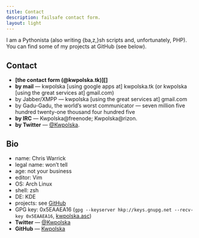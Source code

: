 ```yaml
---
title: Contact
description: failsafe contact form.
layout: light
---
```

I am a Pythonista (also writing {ba,z,}sh scripts and, unfortunately, PHP).  You can find some of my projects at GitHub (see below).

## Contact

* **[the contact form (@kwpolska.tk)][]**
* **by mail** — kwpolska \[using google apps at\] kwpolska.tk (or kwpolska \[using the great services at\] gmail.com)
* by Jabber/XMPP — kwpolska \[using the great services at\] gmail.com
* by Gadu-Gadu, the world&#8217;s worst communicator — seven million five hundred twenty-one thousand four hundred five
* **by IRC** — Kwpolska@freenode; Kwpolska@rizon.
* **by Twitter** — [@Kwpolska][twitter].


## Bio

* name: Chris Warrick
* legal name: won’t tell
* age: not your business
* editor: Vim
* OS: Arch Linux
* shell: zsh
* DE: KDE
* projects: see [GitHub][]
* GPG key: 0x5EAAEA16 (`gpg --keyserver hkp://keys.gnupg.net --recv-key 0x5EAAEA16`, [kwpolska.asc][])
* **Twitter** — [@Kwpolska][twitter]
* **GitHub** — [Kwpolska][GitHub]


 [kwpolska.asc]:     http://kwpolska.tk/pub/kwpolska.asc  "kwpolska.asc"
 [the contact form]: http://kwpolska.tk/contact/form.php  "Contact Form"
 [twitter]:          http://twitter.com/Kwpolska          "Twitter"
 [GitHub]:           http://GitHub.com/Kwpolska           "GitHub"
